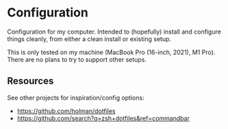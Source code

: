 # Configuration

Configuration for my computer.
Intended to (hopefully) install and configure things cleanly, from either a clean install or existing setup.

This is only tested on my machine (MacBook Pro (16-inch, 2021), M1 Pro).
There are no plans to try to support other setups.

## Resources

See other projects for inspiration/config options:

- https://github.com/holman/dotfiles
- https://github.com/search?q=zsh+dotfiles&ref=commandbar
